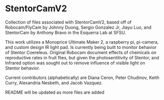 # StentorCamV2
Collection of files associated with StentorCamV2, based off of Robocam/FlyCam by Johnny Duong, Sergio Gonzalez Jr, Jiayu Luo, and StentorCam by Anthony Bravo in the Esquerra Lab at SFSU.

This work utilizes a Monoprice Ultimate Maker 2, a raspberry pi, pi-camera, and custom design IR light pad. Is currently being built to monitor behavior of Stentor Coereleus. Original Robocam document effects of chemicals on reproductive rates in fruit flies, but given the photosentitivity of Stentor, and Infrared option was sought out to remove influence of visible light on Stentor behavior. 

Current contributors (alphabetically) are Diana Ceron, Peter Chudinov, Keith Curry, Alexandria Nesbeth, and Jacob Vazquez.

README will be updated as more files are added


